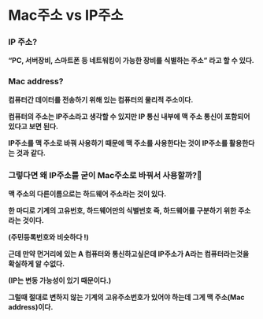 # **Mac주소 vs IP주소**

### **IP 주소?**

**“PC, 서버장비, 스마트폰 등 네트워킹이 가능한 장비를 식별하는 주소” 라고 할 수 있다.**

### **Mac address?**

**컴퓨터간 데이터를 전송하기 위해 있는 컴퓨터의 물리적 주소이다.**

**컴퓨터의 주소는 IP주소라고 생각할 수 있지만 IP 통신 내부에 맥 주소 통신이 포함되어 있다고 보면 된다.**

**IP주소를 맥 주소로 바꿔 사용하기 때문에 맥 주소를 사용한다는 것이 IP주소를 활용한다는 것과 같다.**

### 그렇다면 왜 IP주소를 굳이 Mac주소로 바꿔서 사용할까?🤔

**맥 주소의 다른이름으로는 하드웨어 주소라는 것이 있다.**

**한 마디로 기계의 고유번호, 하드웨어만의 식별번호 즉, 하드웨어를 구분하기 위한 주소라는 것이다.**

**(주민등록번호와 비슷하다 !)**

**근데 만약 먼거리에 있는  A 컴퓨터와 통신하고싶은데 IP주소가 A라는 컴퓨터라는것을 확실하게 알 수없다.**

**(IP는 변동 가능성이 있기 때문이다.)**

**그럴때 절대로 변하지 않는 기계의 고유주소번호가 있어야 하는데 그게 맥 주소(Mac address)이다.**